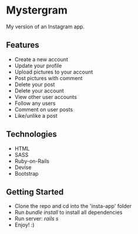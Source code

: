 # Mystergram
My version of an Instagram app.

## Features
- Create a new account
- Update your profile
- Upload pictures to your account
- Post pictures with comment
- Delete your post
- Delete your account
- View other user accounts
- Follow any users
- Comment on user posts
- Like/unlike a post

## Technologies
- HTML
- SASS
- Ruby-on-Rails
- Devise
- Bootstrap

## Getting Started
- Clone the repo and cd into the 'insta-app' folder
- Run *bundle install* to install all dependencies
- Run server: *rails s*
- Enjoy! :)
